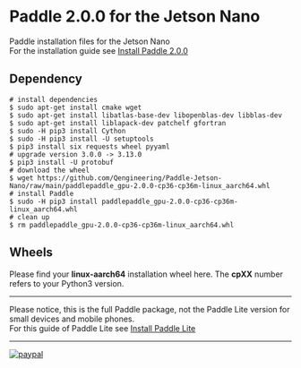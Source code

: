 # Paddle 2.0.0 for the Jetson Nano
Paddle installation files for the Jetson Nano<br/>
For the installation guide see [Install Paddle 2.0.0](https://qengineering.eu/install-paddle-on-jetson-nano.html) <br/>
## Dependency
```
# install dependencies
$ sudo apt-get install cmake wget
$ sudo apt-get install libatlas-base-dev libopenblas-dev libblas-dev
$ sudo apt-get install liblapack-dev patchelf gfortran
$ sudo -H pip3 install Cython
$ sudo -H pip3 install -U setuptools
$ pip3 install six requests wheel pyyaml
# upgrade version 3.0.0 -> 3.13.0
$ pip3 install -U protobuf
# download the wheel
$ wget https://github.com/Qengineering/Paddle-Jetson-Nano/raw/main/paddlepaddle_gpu-2.0.0-cp36-cp36m-linux_aarch64.whl
# install Paddle
$ sudo -H pip3 install paddlepaddle_gpu-2.0.0-cp36-cp36m-linux_aarch64.whl
# clean up
$ rm paddlepaddle_gpu-2.0.0-cp36-cp36m-linux_aarch64.whl
```
## Wheels
Please find your **linux-aarch64** installation wheel here. The **cpXX** number refers to your Python3 version.<br/>

----

Please notice, this is the full Paddle package, not the Paddle Lite version for small devices and mobile phones.<br/>
For this guide of Paddle Lite see [Install Paddle Lite](https://qengineering.eu/install-paddle-on-jetson-nano.html) <br/>

------------

[![paypal](https://qengineering.eu/images/TipJarSmall4.png)](https://www.paypal.com/cgi-bin/webscr?cmd=_s-xclick&hosted_button_id=CPZTM5BB3FCYL) 

